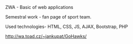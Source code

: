 ZWA - Basic of web applications

Semestral work - fan page of sport team. 

Used technologies- HTML, CSS, JS, AJAX, Bootstrap, PHP

http://wa.toad.cz/~jankupat/GoHawks/
